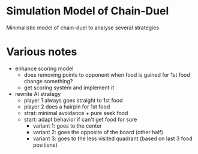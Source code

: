 # Simulation Model of Chain-Duel

Minimalistic model of chain-duel to analyse several strategies 

# Various notes

- enhance scoring model
    - does removing points to opponent when food is gained for 1st food change something?
    - get scoring system and implement it
- rewrite AI strategy
    - player 1 always goes straight to 1st food
    - player 2 does a hairpin for 1st food
    - strat: minimal avoidance + pure seek food
    - start: adapt behavior if can't get food for sure
        - variant 1: goes to the center 
        - variant 2: goes the opposite of the board (other half)
        - variant 3: goes to the less visited quadrant (based on last 3 food positions)
